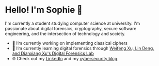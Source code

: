 # Hello! I'm Sophie 👋

I'm currently a student studying computer science at university. I'm passionate about digital forensics, cryptography, secure software engineering, and the intersection of technology and society.

- 🔭 I’m currently working on implementing classical ciphers
- 🌱 I’m currently learning digital forensics through [Weifeng Xu, Lin Deng, and Dianxiang Xu's Digital Forensics Lab](https://github.com/frankwxu/digital-forensics-lab)
- 🌐 Check out my [LinkedIn](https://www.linkedin.com/in/sophiecchen/) and my [cybersecurity blog](https://sophiecchen.gitbook.io/cookie-bytes/)

